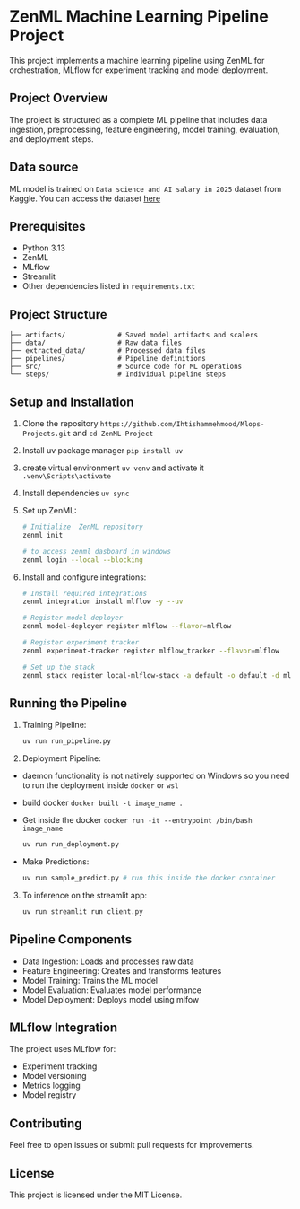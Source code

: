 # ZenML Machine Learning Pipeline Project

This project implements a machine learning pipeline using ZenML for orchestration, MLflow for experiment tracking and model deployment.

## Project Overview

The project is structured as a complete ML pipeline that includes data ingestion, preprocessing, feature engineering, model training, evaluation, and deployment steps.

## Data source

ML model is trained on `Data science and AI salary in 2025` dataset from Kaggle. You can access the dataset [here](https://www.kaggle.com/datasets/adilshamim8/salaries-for-data-science-jobs)


## Prerequisites

- Python 3.13
- ZenML
- MLflow
- Streamlit
- Other dependencies listed in `requirements.txt`

## Project Structure

```plaintext
├── artifacts/             # Saved model artifacts and scalers
├── data/                  # Raw data files
├── extracted_data/        # Processed data files
├── pipelines/             # Pipeline definitions
├── src/                   # Source code for ML operations
└── steps/                 # Individual pipeline steps
```

## Setup and Installation

1. Clone the repository `https://github.com/Ihtishammehmood/Mlops-Projects.git` and `cd ZenML-Project`

2. Install uv package manager `pip install uv`
3. create virtual environment `uv venv` and activate it `.venv\Scripts\activate`
4. Install dependencies `uv sync`

5. Set up ZenML:

   ```bash
   # Initialize  ZenML repository
   zenml init
   
   # to access zenml dasboard in windows
   zenml login --local --blocking

6. Install and configure integrations:

   ```bash
   # Install required integrations
   zenml integration install mlflow -y --uv

   # Register model deployer
   zenml model-deployer register mlflow --flavor=mlflow

   # Register experiment tracker
   zenml experiment-tracker register mlflow_tracker --flavor=mlflow

   # Set up the stack
   zenml stack register local-mlflow-stack -a default -o default -d mlflow -e mlflow_tracker --set
   
   ```

## Running the Pipeline

1. Training Pipeline:

   ```bash
   uv run run_pipeline.py
   ```

2. Deployment Pipeline:
 - daemon functionality is not natively supported on Windows so you need to run the deployment inside `docker` or `wsl`
 - build docker `docker built -t image_name .`
 - Get inside the docker `docker run -it --entrypoint /bin/bash image_name`

   ```bash
   uv run run_deployment.py
   ```

- Make Predictions:

   ```bash
   uv run sample_predict.py # run this inside the docker container
   ```
3. To inference on the streamlit app:

   ```bash
   uv run streamlit run client.py
   ```
## Pipeline Components

- Data Ingestion: Loads and processes raw data
- Feature Engineering: Creates and transforms features
- Model Training: Trains the ML model
- Model Evaluation: Evaluates model performance
- Model Deployment: Deploys model using mlfow

## MLflow Integration

The project uses MLflow for:

- Experiment tracking
- Model versioning
- Metrics logging
- Model registry

## Contributing

Feel free to open issues or submit pull requests for improvements.

## License

This project is licensed under the MIT License.
